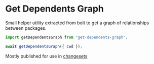 # Get Dependents Graph

Small helper utility extracted from bolt to get a graph of relationships between packages.

```ts
import getDependentsGraph from "get-dependents-graph";

await getDependentsGraph({ cwd });
```

Mostly published for use in [changesets](https://www.npmjs.com/package/@changesets/cli)
